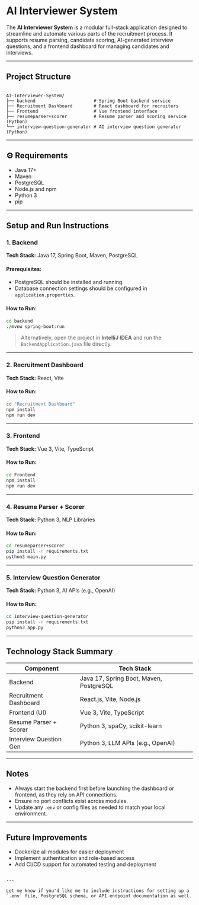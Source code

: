 
# AI Interviewer System

The **AI Interviewer System** is a modular full-stack application designed to streamline and automate various parts of the recruitment process. It supports resume parsing, candidate scoring, AI-generated interview questions, and a frontend dashboard for managing candidates and interviews.

---

##  Project Structure

```

AI-Interviewer-System/
├── backend                      # Spring Boot backend service
├── Recruitment Dashboard        # React dashboard for recruiters
├── Frontend                     # Vue frontend interface
├── resumeparser+scorer          # Resume parser and scoring service (Python)
└── interview-question-generator # AI interview question generator (Python)

````

---

## ⚙ Requirements

- Java 17+
- Maven
- PostgreSQL
- Node.js and npm
- Python 3
- pip

---

##  Setup and Run Instructions

### 1. Backend

**Tech Stack:** Java 17, Spring Boot, Maven, PostgreSQL

#### Prerequisites:
- PostgreSQL should be installed and running.
- Database connection settings should be configured in `application.properties`.

#### How to Run:
```bash
cd backend
./mvnw spring-boot:run
````

> Alternatively, open the project in **IntelliJ IDEA** and run the `BackendApplication.java` file directly.

---

### 2. Recruitment Dashboard

**Tech Stack:** React, Vite

#### How to Run:

```bash
cd "Recruitment Dashboard"
npm install
npm run dev
```

---

### 3. Frontend

**Tech Stack:** Vue 3, Vite, TypeScript

#### How to Run:

```bash
cd Frontend
npm install
npm run dev
```

---

### 4. Resume Parser + Scorer

**Tech Stack:** Python 3, NLP Libraries

#### How to Run:

```bash
cd resumeparser+scorer
pip install -r requirements.txt
python3 main.py
```

---

### 5. Interview Question Generator

**Tech Stack:** Python 3, AI APIs (e.g., OpenAI)

#### How to Run:

```bash
cd interview-question-generator
pip install -r requirements.txt
python3 app.py
```

---

##  Technology Stack Summary

| Component              | Tech Stack                              |
| ---------------------- | --------------------------------------- |
| Backend                | Java 17, Spring Boot, Maven, PostgreSQL |
| Recruitment Dashboard  | React.js, Vite, Node.js                 |
| Frontend (UI)          | Vue 3, Vite, TypeScript                 |
| Resume Parser + Scorer | Python 3, spaCy, scikit-learn           |
| Interview Question Gen | Python 3, LLM APIs (e.g., OpenAI)       |

---

##  Notes

* Always start the backend first before launching the dashboard or frontend, as they rely on API connections.
* Ensure no port conflicts exist across modules.
* Update any `.env` or config files as needed to match your local environment.

---

##  Future Improvements

* Dockerize all modules for easier deployment
* Implement authentication and role-based access
* Add CI/CD support for automated testing and deployment

```

---

Let me know if you'd like me to include instructions for setting up a `.env` file, PostgreSQL schema, or API endpoint documentation as well.
```
